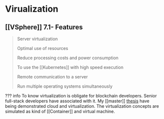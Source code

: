 # Virualization

## [[VSphere]] 7.1- Features

> Server virtualization
> 
> Optimal use of resources
> 
> Reduce processing costs and power consumption
> 
> To use the [[Kubernetes]] with high speed execution
> 
> Remote communication to a server
> 
> Run multiple operating systems simultaneously

??? info
     To know virtualization is obligate for blockchain developers. Senior full-stack developers have associated with it. My [[master]] [thesis](../university/master.md) have being demonstrated cloud and virtualization. The virtualization concepts are simulated as kind of [[Container]] and virtual machine.